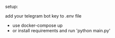 setup:

add your telegram bot key to .env file

- use docker-compose up
- or install requirements and run 'python main.py'



